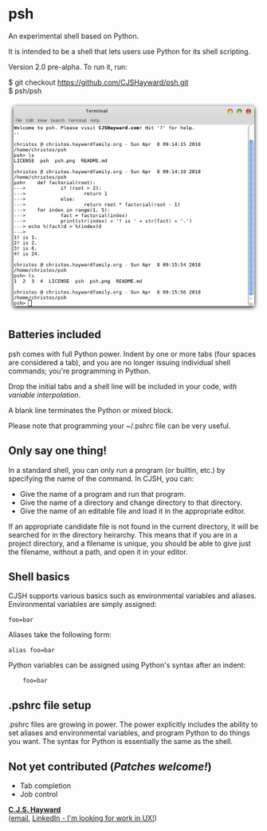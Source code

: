 # psh
An experimental shell based on Python.

It is intended to be a shell that lets users use Python for its shell
scripting.

Version 2.0 pre-alpha. To run it, run:

$ git checkout https://github.com/CJSHayward/psh.git  
$ psh/psh

![A terminal session showing the shell](psh.png)

## Batteries included

psh comes with full Python power. Indent by one or more tabs (four spaces are
considered a tab), and you are no longer issuing individual shell commands;
you're programming in Python.

Drop the initial tabs and a shell line will be included in your code, *with
variable interpolation*.

A blank line terminates the Python or mixed block.

Please note that programming your ~/.pshrc file can be very useful.

## Only say one thing!

In a standard shell, you can only run a program (or builtin, etc.) by
specifying the name of the command. In CJSH, you can:

* Give the name of a program and run that program.
* Give the name of a directory and change directory to that directory.
* Give the name of an editable file and load it in the appropriate editor.

If an appropriate candidate file is not found in the current directory, it will
be searched for in the directory heirarchy. This means that if you are in a
project directory, and a filename is unique, you should be able to give just
the filename, without a path, and open it in your editor.


## Shell basics

CJSH supports various basics such as environmental variables and aliases.
Environmental variables are simply assigned:

```
foo=bar
```

Aliases take the following form:

```
alias foo=bar
```

Python variables can be assigned using Python's syntax after an indent:

```
	foo=bar
```

## .pshrc file setup

.pshrc files are growing in power. The power explicitly includes the ability
to set aliases and environmental variables, and program Python to do things you
want. The syntax for Python is essentially the same as the shell.

## Not yet contributed (*Patches welcome!*)

* Tab completion
* Job control

**[C.J.S. Hayward](https://cjshayward.com)**  
([email](mailto:christos.jonathan.hayward@gmail.com), [LinkedIn - I'm looking for work in UX!](LinkedIn.com.in/jonathanhayward))
